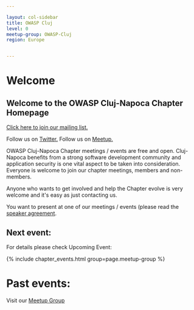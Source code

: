 ```yaml
---

layout: col-sidebar
title: OWASP Cluj
level: 0
meetup-group: OWASP-Cluj
region: Europe


---
```


# Welcome

## Welcome to the OWASP Cluj-Napoca Chapter Homepage

[Click here to join our mailing list.](https://groups.google.com/a/owasp.org/forum/#!overview)


Follow us on [Twitter.](https://twitter.com/OWASPCluj)
Follow us on [Meetup.](https://www.meetup.com/owasp-cluj-napoca-chapter)

OWASP Cluj-Napoca Chapter meetings / events are free and open.
Cluj-Napoca benefits from a strong software development community and application security is one vital aspect to be taken into consideration.
Everyone is welcome to join our chapter meetings, members and non-members.


Anyone who wants to get involved and help the Chapter evolve is very welcome and it's easy as just contacting us.


You want to present at one of our meetings / events (please read the [speaker agreement](https://owasp.org/www-policy/).

## Next event:
For details please check Upcoming Event:

{% include chapter_events.html group=page.meetup-group %}

# Past events: 
Visit our [Meetup Group](https://www.meetup.com/owasp-cluj-napoca-chapter)



